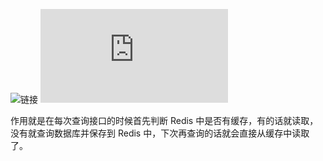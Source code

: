 ![链接](http://www.tuicool.com/articles/jIVf6br)
![链接](http://www.cnblogs.com/cmyxn/p/5990974.html)

作用就是在每次查询接口的时候首先判断 Redis 中是否有缓存，有的话就读取，没有就查询数据库并保存到 Redis 中，下次再查询的话就会直接从缓存中读取了。
